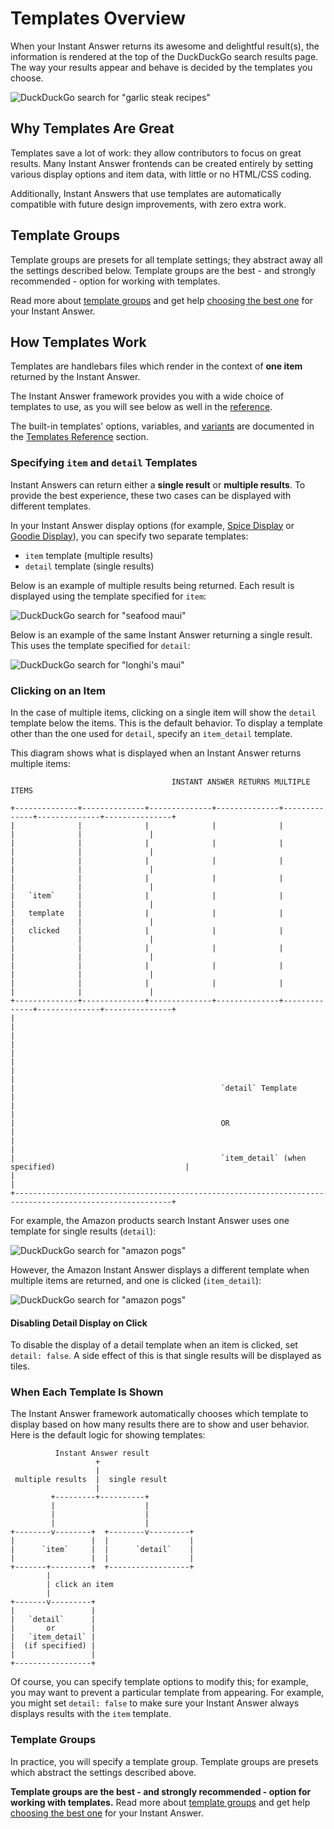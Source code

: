 # Templates Overview

When your Instant Answer returns its awesome and delightful result(s), the information is rendered at the top of the DuckDuckGo search results page. The way your results appear and behave is decided by the templates you choose.

![DuckDuckGo search for "garlic steak recipes"](https://talsraviv.gitbooks.io/duckduckhackdocs/content/duckduckhack/assets/garlic_steak_recipes.png)

## Why Templates Are Great

Templates save a lot of work: they allow contributors to focus on great results. Many Instant Answer frontends can be created entirely by setting various display options and item data, with little or no HTML/CSS coding.

Additionally, Instant Answers that use templates are automatically compatible with future design improvements, with zero extra work.

## Template Groups

Template groups are presets for all template settings; they abstract away all the settings described below. Template groups are the best - and strongly recommended - option for working with templates. 

Read more about [template groups](https://talsraviv.gitbooks.io/duckduckhackdocs/content/duckduckhack/frontend-reference/template-groups.html) and get help [choosing the best one](https://talsraviv.gitbooks.io/duckduckhackdocs/content/duckduckhack/frontend-reference/template-groups.html#picking-a-template-group) for your Instant Answer.

## How Templates Work

Templates are handlebars files which render in the context of **one item** returned by the Instant Answer.

The Instant Answer framework provides you with a wide choice of templates to use, as you will see below as well in the [reference](https://talsraviv.gitbooks.io/duckduckhackdocs/content/duckduckhack/frontend-reference/templates-reference.html).

The built-in templates' options, variables, and [variants](https://talsraviv.gitbooks.io/duckduckhackdocs/content/duckduckhack/frontend-reference/variants-reference.html) are documented in the [Templates Reference](https://talsraviv.gitbooks.io/duckduckhackdocs/content/duckduckhack/frontend-reference/templates-reference.html) section.

### Specifying `item` and `detail` Templates

Instant Answers can return either a **single result** or **multiple results**. To provide the best experience, these two cases can be displayed with different templates.

In your Instant Answer display options (for example, [Spice Display](https://talsraviv.gitbooks.io/duckduckhackdocs/content/duckduckhack/frontend-reference/setting-spice-display.html) or [Goodie Display](https://talsraviv.gitbooks.io/duckduckhackdocs/content/duckduckhack/frontend-reference/setting-goodie-display.html)), you can specify two separate templates:

- `item` template (multiple results)
- `detail` template (single results)

Below is an example of multiple results being returned. Each result is displayed using the template specified for `item`: 

![DuckDuckGo search for "seafood maui"](https://talsraviv.gitbooks.io/duckduckhackdocs/content/duckduckhack/assets/seafood_maui.png)

Below is an example of the same Instant Answer returning a single result. This uses the template specified for `detail`:

![DuckDuckGo search for "longhi's maui"](https://talsraviv.gitbooks.io/duckduckhackdocs/content/duckduckhack/assets/longhis_maui.png)

### Clicking on an Item

In the case of multiple items, clicking on a single item will show the `detail` template below the items. This is the default behavior. To display a template other than the one used for `detail`, specify an `item_detail` template.

This diagram shows what is displayed when an Instant Answer returns multiple items:

```
                                    INSTANT ANSWER RETURNS MULTIPLE ITEMS

+--------------+--------------+--------------+--------------+--------------+--------------+---------------+
|              |              |              |              |              |              |               |
|              |              |              |              |              |              |               |
|              |              |              |              |              |              |               |
|              |              |              |              |              |              |               |
|   `item`     |              |              |              |              |              |               |
|   template   |              |              |              |              |              |               |
|   clicked    |              |              |              |              |              |               |
|              |              |              |              |              |              |               |
|              |              |              |              |              |              |               |
|              |              |              |              |              |              |               |
+--------------+--------------+--------------+--------------+--------------+--------------+---------------+
|                                                                                                         |
|                                                                                                         |
|                                                                                                         |
|                                                                                                         |
|                                              `detail` Template                                          |
|                                                                                                         |
|                                              OR                                                         |
|                                                                                                         |
|                                              `item_detail` (when specified)                             |
|                                                                                                         |
+---------------------------------------------------------------------------------------------------------+
```

For example, the Amazon products search Instant Answer uses one template for single results (`detail`):

![DuckDuckGo search for "amazon pogs"](https://talsraviv.gitbooks.io/duckduckhackdocs/content/duckduckhack/assets/amazon_pogs_detail.png)

However, the Amazon Instant Answer displays a different template when multiple items are returned, and one is clicked (`item_detail`):

![DuckDuckGo search for "amazon pogs"](https://talsraviv.gitbooks.io/duckduckhackdocs/content/duckduckhack/assets/amazon_pogs_item_detail.png)

#### Disabling Detail Display on Click

To disable the display of a detail template when an item is clicked, set `detail: false`. A side effect of this is that single results will be displayed as tiles.

### When Each Template Is Shown

The Instant Answer framework automatically chooses which template to display based on how many results there are to show and user behavior. Here is the default logic for showing templates:

```
          Instant Answer result      
                   +                     
                   |  
 multiple results  |  single result      
                   |  
         +---------+----------+          
         |                    |          
         |                    |   
         |                    |          
+--------v--------+  +--------v---------+
|                 |  |                  |
|      `item`     |  |      `detail`    |
|                 |  |                  |
+-------+---------+  +------------------+                              
        |                                
        | click an item                   
        |                                
+-------v---------+                      
|                 |                      
|   `detail`      |                      
|       or        |                      
|   `item_detail` |                      
|  (if specified) |
|                 |                     
+-----------------+                      

```

Of course, you can specify template options to modify this; for example, you may want to prevent a particular template from appearing. For example, you might set `detail: false` to make sure your Instant Answer always displays results with the `item` template.

### Template Groups

In practice, you will specify a template group. Template groups are presets which abstract the settings described above.

**Template groups are the best - and strongly recommended - option for working with templates.** Read more about [template groups](https://talsraviv.gitbooks.io/duckduckhackdocs/content/duckduckhack/frontend-reference/template-groups.html) and get help [choosing the best one](https://talsraviv.gitbooks.io/duckduckhackdocs/content/duckduckhack/frontend-reference/template-groups.html#picking-a-template-group) for your Instant Answer.

